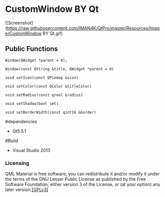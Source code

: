 CustomWindow BY Qt 
==================

![Screenshot](https://raw.githubusercontent.com/IMAN4K/QtPro/master/Resources/Image/CustomWindow BY Qt.gif)

## Public Functions

`Window(QWidget *parent = 0);`

`Window(const QString &title, QWidget *parent = 0)`

`void setIcon(const QPixmap &icon)`

`void setColor(const QColor &titleColor)`

`void setRadius(const qreal &radius)`

`void setShadow(bool set)`

`void setBorderWidth(const qint16 &border)`

#dependencies
* Qt5.5.1

#Build
* Visual Studio 2013

### Licensing

QML Material is free software; you can redistribute it and/or modify it under the terms of the GNU Lesser Public License as published by the Free Software Foundation; either version 3 of the License, or (at your option) any later version.[[GPLv3]](https://en.wikipedia.org/wiki/GNU_General_Public_License)
